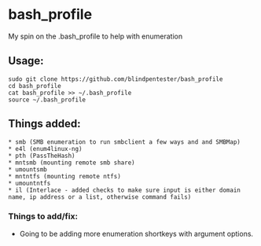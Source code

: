 # bash_profile
My spin on the .bash_profile to help with enumeration  
  
## Usage:  
    sudo git clone https://github.com/blindpentester/bash_profile
    cd bash_profile  
    cat bash_profile >> ~/.bash_profile  
    source ~/.bash_profile
  
  
## Things added:  
    * smb (SMB enumeration to run smbclient a few ways and and SMBMap)  
    * e4l (enum4linux-ng)  
    * pth (PassTheHash)  
    * mntsmb (mounting remote smb share)  
    * umountsmb  
    * mntntfs (mounting remote ntfs)  
    * umountntfs  
    * il (Interlace - added checks to make sure input is either domain name, ip address or a list, otherwise command fails)  
    
### Things to add/fix:  
- Going to be adding more enumeration shortkeys with argument options.  
